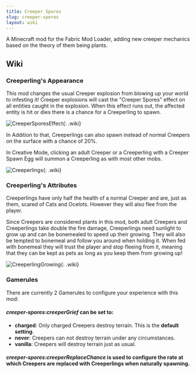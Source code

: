 ```yaml
---
title: Creeper Spores
slug: creeper-spores
layout: wiki
---
```


A Minecraft mod for the Fabric Mod Loader, adding new creeper mechanics based on the theory of them being plants.

## Wiki

### Creeperling's Appearance

This mod changes the usual Creeper explosion from blowing up your world to infesting it! Creeper explosions will cast the "Creeper Spores" effect on all entities caught in the explosion. When this effect runs out, the affected entity is hit or dies there is a chance for a Creeperling to spawn.

![CreeperSporesEffect](https://user-images.githubusercontent.com/83953120/123487475-40347d00-d60e-11eb-9d65-1f42cb4f640e.png){: .wiki}

In Addition to that, Creeperlings can also spawn instead of normal Creepers on the surface with a chance of 20%.

In Creative Mode, clicking an adult Creeper or a Creeperling with a Creeper Spawn Egg will summon a Creeperling as with most other mobs.

![Creeperlings](https://user-images.githubusercontent.com/83953120/123487499-4aef1200-d60e-11eb-92fd-44753171a502.png){: .wiki}

### Creeperling's Attributes

Creeperlings have only half the health of a normal Creeper and are, just as them, scared of Cats and Ocelots. However they will also flee from the player.

Since Creepers are considered plants in this mod, both adult Creepers and Creeperlings take double the fire damage, Creeperlings need sunlight to grow up and can be bonemealed to speed up their growing. They will also be tempted to bonemeal and follow you around when holding it. When fed with bonemeal they will trust the player and stop fleeing from it, meaning that they can be kept as pets as long as you keep them from growing up!

![CreeperlingGrowing](https://user-images.githubusercontent.com/83953120/123487512-517d8980-d60e-11eb-8978-e51017d582ad.png){: .wiki}

### Gamerules

There are currently 2 Gamerules to configure your experience with this mod:

#### ***creeper-spores:creeperGrief*** can be set to:

- **charged**: Only charged Creepers destroy terrain. This is the **default setting**.
- **never**: Creepers can not destroy terrain under any circumstances.
- **vanilla**: Creepers will destroy terrain just as usual.

#### ***creeper-spores:creeperReplaceChance*** is used to configure the rate at which Creepers are replaced with Creeperlings when naturally spawning.
